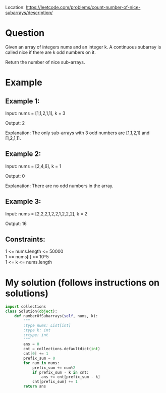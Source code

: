Location: https://leetcode.com/problems/count-number-of-nice-subarrays/description/
# Question
Given an array of integers nums and an integer k. A continuous subarray is called nice if there are k odd numbers on it.

Return the number of nice sub-arrays.
# Example

## Example 1:

Input: nums = [1,1,2,1,1], k = 3

Output: 2

Explanation: The only sub-arrays with 3 odd numbers are [1,1,2,1] and [1,2,1,1].

## Example 2:

Input: nums = [2,4,6], k = 1

Output: 0

Explanation: There are no odd numbers in the array.

## Example 3:

Input: nums = [2,2,2,1,2,2,1,2,2,2], k = 2

Output: 16
 

## Constraints:

1 <= nums.length <= 50000\
1 <= nums[i] <= 10^5\
1 <= k <= nums.length

# My solution (follows instructions on solutions)
```python
import collections
class Solution(object):
    def numberOfSubarrays(self, nums, k):
        """
        :type nums: List[int]
        :type k: int
        :rtype: int
        """
        ans = 0
        cnt = collections.defaultdict(int)
        cnt[0] += 1
        prefix_sum = 0
        for num in nums:
            prefix_sum += num%2 
            if prefix_sum - k in cnt:
                ans += cnt[prefix_sum - k]
            cnt[prefix_sum] += 1
        return ans
```
